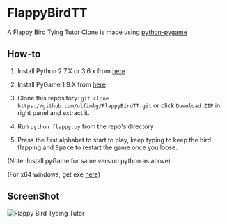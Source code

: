 FlappyBirdTT 
===============

A Flappy Bird Tying Tutor Clone is made using [python-pygame][1]

How-to
------

1. Install Python 2.7.X or 3.6.x from [here](https://www.python.org/download/releases/)

2. Install PyGame 1.9.X from [here](http://www.pygame.org/download.shtml)

3. Clone this repository: `git clone https://github.com/ulfimlg/FlappyBirdTT.git` or click `Download ZIP` in right panel and extract it.

4. Run `python flappy.py` from the repo's directory

5. Press the first alphabet to start to play, keep typing to keep the bird flapping and <kbd>Space</kbd> to restart the game once you loose.

  (Note: Install pyGame for same version python as above)

  (For x64 windows, get exe [here](http://www.lfd.uci.edu/~gohlke/pythonlibs/#pygame))

ScreenShot
----------

![Flappy Bird Typing Tutor](screenshot1.png)

[1]: http://www.pygame.org
